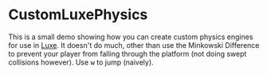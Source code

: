 # CustomLuxePhysics

This is a small demo showing how you can create custom physics engines for use in [Luxe](http://luxeengine.com/). It doesn't do much, other than use the Minkowski Difference to prevent your player from falling through the platform (not doing swept collisions however). Use <kbd>w</kbd> to jump (naively).